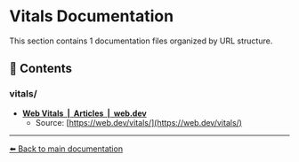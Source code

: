 # Vitals Documentation

This section contains 1 documentation files organized by URL structure.

## 📄 Contents

### vitals/

- **[Web Vitals  |  Articles  |  web.dev](Web_Vitals_Articles_web.dev.md)**
  - Source: [https://web.dev/vitals/](https://web.dev/vitals/)


---

[⬅️ Back to main documentation](../README.md)
